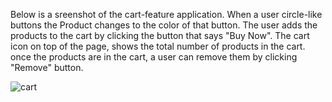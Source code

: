 Below is a sreenshot of the cart-feature application. When a user circle-like buttons
the Product changes to the color of that button.
The user adds the products to the cart by clicking the button that says "Buy Now".
The cart icon on top of the page, shows the total number of products in the cart.
once the products are in the cart, a user can remove them by clicking "Remove" button.

![cart](https://github.com/254ann/AdvancedReact/assets/108072433/e1fb707a-0399-41bb-957e-7273108ed271)

